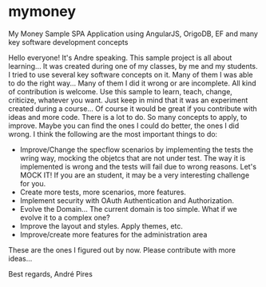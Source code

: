 # mymoney
My Money Sample SPA Application using AngularJS, OrigoDB, EF and many key software development concepts

Hello everyone!
It's Andre speaking.
This sample project is all about learning...
It was created during one of my classes, by me and my students.
I tried to use several key software concepts on it. Many of them I was able to do the right way... Many of them I did it wrong or
are incomplete.
All kind of contribution is welcome. 
Use this sample to learn, teach, change, criticize, whatever you want.
Just keep in mind that it was an experiment created during a course...
Of course it would be great if you contribute with ideas and more code.
There is a lot to do. So many concepts to apply, to improve.
Maybe you can find the ones I could do better, the ones I did wrong.
I think the following are the most important things to do:

- Improve/Change the specflow scenarios by implementing the tests the wring way, mocking the objetcs that are not under test.
The way it is implemented is wrong and the tests will fail due to wrong reasons. Let's MOCK IT!
If you are an student, it may be a very interesting challenge for you.
- Create more tests, more scenarios, more features.
- Implement security with OAuth Authentication and Authorization.
- Evolve the Domain... The current domain is too simple. What if we evolve it to a complex one?
- Improve the layout and styles. Apply themes, etc.
- Improve/create more features for the administration area

These are the ones I figured out by now. Please contribute with more ideas...

Best regards,
André Pires


